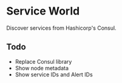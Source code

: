 # Service World

Discover services from Hashicorp's Consul.

## Todo

* Replace Consul library
* Show node metadata
* Show service IDs and Alert IDs

